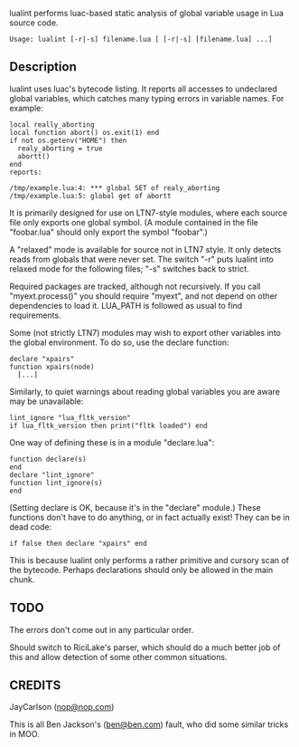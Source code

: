 lualint performs luac-based static analysis of global variable usage in Lua
source code.

`Usage: lualint [-r|-s] filename.lua [ [-r|-s] [filename.lua] ...]`

## Description

lualint uses luac's bytecode listing. It reports all accesses to undeclared
global variables, which catches many typing errors in variable names. For
example:

    local really_aborting
    local function abort() os.exit(1) end
    if not os.getenv("HOME") then
      realy_aborting = true
      abortt()
    end
    reports:

    /tmp/example.lua:4: *** global SET of realy_aborting
    /tmp/example.lua:5: global get of abortt

It is primarily designed for use on LTN7-style modules, where each source file
only exports one global symbol. (A module contained in the file "foobar.lua"
should only export the symbol "foobar".)

A "relaxed" mode is available for source not in LTN7 style. It only detects
reads from globals that were never set. The switch "-r" puts lualint into
relaxed mode for the following files; "-s" switches back to strict.

Required packages are tracked, although not recursively. If you call
"myext.process()" you should require "myext", and not depend on other
dependencies to load it. LUA_PATH is followed as usual to find requirements.

Some (not strictly LTN7) modules may wish to export other variables into the
global environment. To do so, use the declare function:

    declare "xpairs"
    function xpairs(node)
      [...]

Similarly, to quiet warnings about reading global variables you are aware may
be unavailable:

    lint_ignore "lua_fltk_version"
    if lua_fltk_version then print("fltk loaded") end

One way of defining these is in a module "declare.lua":

    function declare(s)
    end
    declare "lint_ignore"
    function lint_ignore(s)
    end

(Setting declare is OK, because it's in the "declare" module.) These functions
don't have to do anything, or in fact actually exist! They can be in dead code:

    if false then declare "xpairs" end

This is because lualint only performs a rather primitive and cursory scan of
the bytecode. Perhaps declarations should only be allowed in the main chunk.

## TODO

The errors don't come out in any particular order.

Should switch to RiciLake's parser, which should do a much better job of this
and allow detection of some other common situations.

## CREDITS

JayCarlson (nop@nop.com)

This is all Ben Jackson's (ben@ben.com) fault, who did some similar tricks in
MOO.
